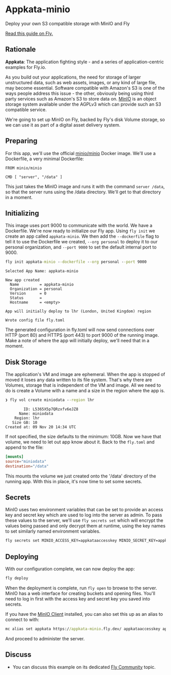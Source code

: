 # Appkata-minio

Deploy your own S3 compatible storage with MinIO and Fly

[Read this guide on Fly.](https://fly.io/docs/app-guides/minio/)

<!---- cut here --->

## Rationale

**Appkata**: The application fighting style - and a series of application-centric examples for Fly.io.

As you build out your applications, the need for storage of larger unstructured data, such as web assets, images, or any kind of large file, may become essential. Software compatible with Amazon's S3 is one of the ways people address this issue - the other, obviously being using third party services such as Amazon's S3 to store data on. [MinIO](https://min.io/) is an object storage system available under the AGPLv3 which can provide such an S3 compatible service.

We're going to set up MinIO on Fly, backed by Fly's disk Volume storage, so we can use it as part of a digital asset delivery system.

## Preparing

For this app, we'll use the official [minio/minio](https://hub.docker.com/r/minio/minio) Docker image. We'll use a Dockerfile, a very minimal Dockerfile:

```docker
FROM minio/minio

CMD [ "server", "/data" ]
```

This just takes the MinIO image and runs it with the command `server /data`, so that the server runs using the /data directory. We'll get to that directory in a moment.

## Initializing
This image uses port 9000 to communicate with the world. We have a Dockerfile. We're now ready to initialize our Fly app. Using `fly init` we create an app called `appkata-minio`. We then add the `--dockerfile` flag to tell it to use the Dockerfile we created, `--org personal` to deploy it to our personal organization, and `--port 9000` to set the default internal port to 9000.

```cmd
fly init appkata-minio --dockerfile --org personal --port 9000
```
```out
Selected App Name: appkata-minio

New app created
  Name         = appkata-minio
  Organization = personal
  Version      = 0
  Status       =
  Hostname     = <empty>

App will initially deploy to lhr (London, United Kingdom) region

Wrote config file fly.toml
```

The generated configuration in fly.toml will now send connections over HTTP (port 80) and HTTPS (port 443) to port 9000 of the running image. Make a note of where the app will initially deploy, we'll need that in a moment.

## Disk Storage

The application's VM and image are ephemeral. When the app is stopped of moved it loses any data written to its file system. That's why there are Volumes, storage that is independent of the VM and image. All we need to do is create a Volume with a name and a size in the region where the app is. 

```cmd
❯ fly vol create miniodata --region lhr
```
```out
        ID: L5365X5p7QRzxfv6eJZ8
      Name: miniodata
    Region: lhr
   Size GB: 10
Created at: 09 Nov 20 14:34 UTC
```

If not specified, the size defaults to the minimum: 10GB. Now we have that volume, we need to let out app know about it. Back to the `fly.toml` and append to the file:

```toml
[mounts]
source="miniodata"
destination="/data"
```

This mounts the volume we just created onto the '/data' directory of the running app. With this in place, it's now time to set some secrets.

## Secrets

MinIO uses two environment variables that can be set to provide an access key and secret key which are used to log into the server as admin. To pass these values to the server, we'll use `fly secrets set` which will encrypt the values being passed and only decrypt them at runtime, using the key names to set similarly named environment variables.

```cmd
fly secrets set MINIO_ACCESS_KEY=appkataaccesskey MINIO_SECRET_KEY=appkatasecretkey
```

## Deploying

With our configuration complete, we can now deploy the app:

```cmd
fly deploy
```

When the deployment is complete, run `fly open` to browse to the server. MinIO has a web interface for creating buckets and opening files. You'll need to log in first with the access key and secret key you saved into secrets.

If you have the [MinIO Client](https://docs.min.io/docs/minio-client-quickstart-guide.html) installed, you can also set this up as an alias to connect to with:

```cmd
mc alias set appkata https://appkata-minio.fly.dev/ appkataaccesskey appkatasecretkey
```

And proceed to administer the server. 


## Discuss

* You can discuss this example on its dedicated [Fly Community](https://community.fly.io/t/appkata-minio-s3-compatible-storage-with-fly/389) topic.
